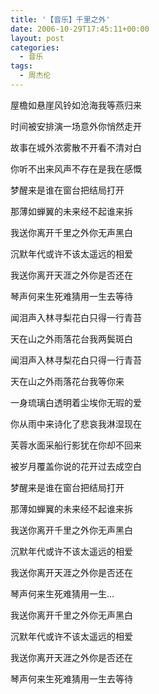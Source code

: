 ```yaml
---
title: '【音乐】千里之外'
date: 2006-10-29T17:45:11+00:00
layout: post
categories:
  - 音乐
tags:
  - 周杰伦
---
```


屋檐如悬崖风铃如沧海我等燕归来

时间被安排演一场意外你悄然走开

故事在城外浓雾散不开看不清对白

你听不出来风声不存在是我在感慨

梦醒来是谁在窗台把结局打开

那薄如蝉翼的未来经不起谁来拆

我送你离开千里之外你无声黑白

沉默年代或许不该太遥远的相爱

我送你离开天涯之外你是否还在

琴声何来生死难猜用一生去等待
<!--more-->
闻泪声入林寻梨花白只得一行青苔

天在山之外雨落花台我两鬓斑白

闻泪声入林寻梨花白只得一行青苔

天在山之外雨落花台我等你来

一身琉璃白透明着尘埃你无瑕的爱

你从雨中来诗化了悲哀我淋湿现在

芙蓉水面采船行影犹在你却不回来

被岁月覆盖你说的花开过去成空白

梦醒来是谁在窗台把结局打开

那薄如蝉翼的未来经不起谁来拆

我送你离开千里之外你无声黑白

沉默年代或许不该太遥远的相爱

我送你离开天涯之外你是否还在

琴声何来生死难猜用一生&#8230;

我送你离开千里之外你无声黑白

沉默年代或许不该太遥远的相爱

我送你离开天涯之外你是否还在

琴声何来生死难猜用一生去等待